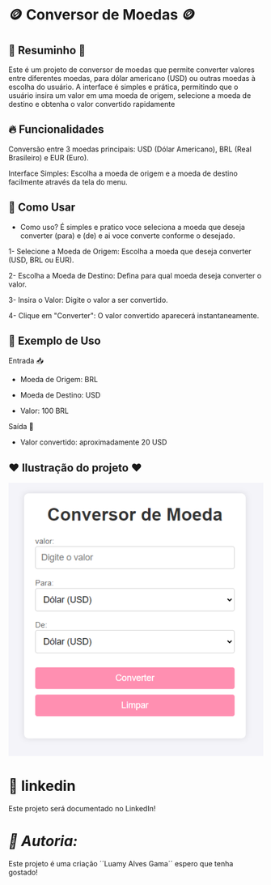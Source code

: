# 🪙 Conversor de Moedas 🪙
 
 ## 🌸 Resuminho 🌸

 Este é um projeto de conversor de moedas que permite converter valores entre diferentes moedas, para dólar americano (USD) ou outras moedas à escolha do usuário. A interface é simples e prática, permitindo que o usuário insira um valor em uma moeda de origem, selecione a moeda de destino e obtenha o valor convertido rapidamente 

## 🔥 Funcionalidades
Conversão entre 3 moedas principais: USD (Dólar Americano), BRL (Real Brasileiro) e EUR (Euro).

Interface Simples: Escolha a moeda de origem e a moeda de destino facilmente através da tela do menu.

## 🎯 Como Usar

 - Como uso? É simples e pratico voce seleciona a moeda que deseja converter (para) e (de) e ai voce converte conforme o desejado.

1- Selecione a Moeda de Origem: Escolha a moeda que deseja converter (USD, BRL ou EUR).

2- Escolha a Moeda de Destino: Defina para qual moeda deseja converter o valor.

3- Insira o Valor: Digite o valor a ser convertido.

4- Clique em "Converter": O valor convertido aparecerá instantaneamente.


## 📝 Exemplo de Uso

Entrada 📥

- Moeda de Origem: BRL

- Moeda de Destino: USD

- Valor: 100 BRL

Saída 🏃

- Valor convertido: aproximadamente 20 USD

## ❤️ Ilustração do projeto ❤️

![conversor-de-moeda](img/img.png)

# 🎉 linkedin
Este projeto será documentado no LinkedIn!

# *📝 Autoria:*
Este projeto é uma criação ´´Luamy Alves Gama´´ espero que tenha gostado!
